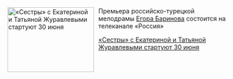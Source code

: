 <!--2025-06-29 11:45:58-->
<div class="yb">
  <div class="rss kino_kino"><a href="https://www.kino-teatr.ru/kino/news/y2025/6-29/38161/" title="«Сестры» с Екатериной и Татьяной Журавлевыми стартуют 30 июня"><img src="https://www.kino-teatr.ru/news/1/6/38161/poster.jpg" width="196" height="147" align="left" hspace="5" style="margin: 0px 10px 0px 5px" alt="«Сестры» с Екатериной и Татьяной Журавлевыми стартуют 30 июня"/></a>Премьера российско-турецкой мелодрамы <a href=https://www.kino-teatr.ru/kino/acter/m/ros/321/bio/ target=_blank>Егора Баринова</a> состоится на телеканале «Россия» <p class="titl"><a href="https://www.kino-teatr.ru/kino/news/y2025/6-29/38161/">«Сестры» с Екатериной и Татьяной Журавлевыми стартуют 30 июня</a></p></div>
</div>
